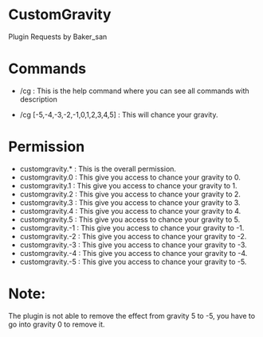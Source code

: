 CustomGravity
=============

Plugin Requests by Baker_san


Commands
=============

- /cg : This is the help command where you can see all commands with description

- /cg [-5,-4,-3,-2,-1,0,1,2,3,4,5] : This will chance your gravity.


Permission
=============

- customgravity.* : This is the overall permission.
- customgravity.0 : This give you access to chance your gravity to 0.
- customgravity.1 : This give you access to chance your gravity to 1.
- customgravity.2 : This give you access to chance your gravity to 2.
- customgravity.3 : This give you access to chance your gravity to 3.
- customgravity.4 : This give you access to chance your gravity to 4.
- customgravity.5 : This give you access to chance your gravity to 5.
- customgravity.-1 : This give you access to chance your gravity to -1.
- customgravity.-2 : This give you access to chance your gravity to -2.
- customgravity.-3 : This give you access to chance your gravity to -3.
- customgravity.-4 : This give you access to chance your gravity to -4.
- customgravity.-5 : This give you access to chance your gravity to -5.


Note:
=============

The plugin is not able to remove the effect from gravity 5 to -5, you have to go into gravity 0 to remove it.
